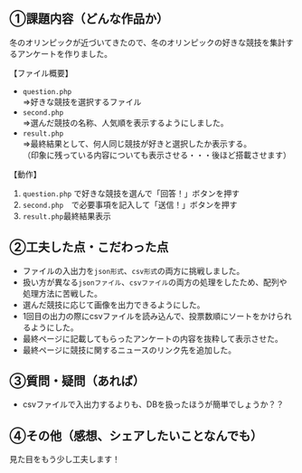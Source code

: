 ## ①課題内容（どんな作品か）

冬のオリンピックが近づいてきたので、冬のオリンピックの好きな競技を集計するアンケートを作りました。

【ファイル概要】
- ```question.php```  <br>
    ⇒好きな競技を選択するファイル
- ```second.php```  <br>
    ⇒選んだ競技の名称、人気順を表示するようにしました。
- ```result.php```  <br>
    ⇒最終結果として、何人同じ競技が好きと選択したか表示する。  <br>
      （印象に残っている内容についても表示させる・・・後ほど搭載させます）


【動作】
1. ```question.php``` で好きな競技を選んで「回答！」ボタンを押す
2. ```second.php```　で必要事項を記入して「送信！」ボタンを押す
3. ```result.php```最終結果表示


## ②工夫した点・こだわった点

- ファイルの入出力を```json形式```、```csv形式```の両方に挑戦しました。
- 扱い方が異なる```jsonファイル```、```csvファイル```の両方の処理をしたため、配列や処理方法に苦戦した。
- 選んだ競技に応じて画像を出力できるようにした。
- 1回目の出力の際にcsvファイルを読み込んで、投票数順にソートをかけられるようにした。
- 最終ページに記載してもらったアンケートの内容を抜粋して表示させた。
- 最終ページに競技に関するニュースのリンク先を追加した。

## ③質問・疑問（あれば）

- csvファイルで入出力するよりも、DBを扱ったほうが簡単でしょうか？？

## ④その他（感想、シェアしたいことなんでも）

見た目をもう少し工夫します！
